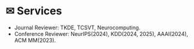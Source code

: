   # ✉ Services

- Journal Reviewer: TKDE, TCSVT, Neurocomputing.
- Conference Reviewer: NeurIPS(2024), KDD(2024, 2025), AAAI(2024), ACM MM(2023).
